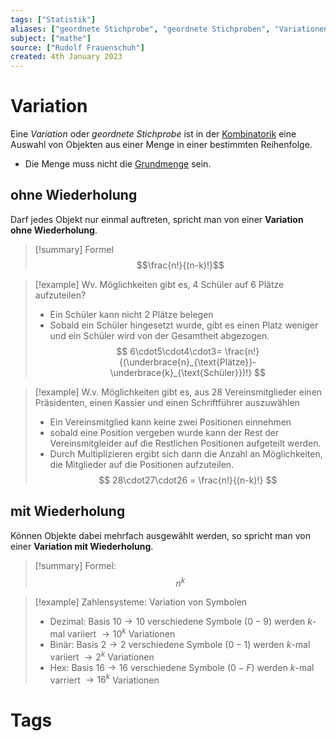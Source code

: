 ```yaml
---
tags: ["Statistik"]
aliases: ["geordnete Stichprobe", "geordnete Stichproben", "Variationen"]
subject: ["mathe"]
source: ["Rudolf Frauenschuh"]
created: 4th January 2023
---
```


# Variation

Eine *Variation* oder *geordnete Stichprobe* ist in der [Kombinatorik](Kombinatorik.md) eine Auswahl von Objekten aus einer Menge in einer bestimmten Reihenfolge.
- Die Menge muss nicht die [Grundmenge](Grundmenge.md) sein.

## ohne Wiederholung

Darf jedes Objekt nur einmal auftreten, spricht man von einer **Variation ohne Wiederholung**.

>[!summary] Formel
> $$\frac{n!}{(n-k)!}$$


> [!example] Wv. Möglichkeiten gibt es, $4$ Schüler auf $6$ Plätze aufzuteilen?
> - Ein Schüler kann nicht 2 Plätze belegen
> - Sobald ein Schüler hingesetzt wurde, gibt es einen Platz weniger und ein Schüler wird von der Gesamtheit abgezogen. 
> $$
> 6\cdot5\cdot4\cdot3= \frac{n!}{(\underbrace{n}_{\text{Plätze}}-\underbrace{k}_{\text{Schüler}})!}
> $$

> [!example] W.v. Möglichkeiten gibt es, aus 28 Vereinsmitglieder einen Präsidenten, einen Kassier und einen Schriftführer auszuwählen
> - Ein Vereinsmitglied kann keine zwei Positionen einnehmen
> - sobald eine Position vergeben wurde kann der Rest der Vereinsmitgleider auf die Restlichen Positionen aufgeteilt werden.
> - Durch Multiplizieren ergibt sich dann die Anzahl an Möglichkeiten, die Mitglieder auf die Positionen aufzuteilen.
> $$
> 28\cdot27\cdot26 = \frac{n!}{(n-k)!}
> $$

## mit Wiederholung

Können Objekte dabei mehrfach ausgewählt werden, so spricht man von einer **Variation mit Wiederholung**.

> [!summary] Formel:
> $$n^{k}$$


> [!example] Zahlensysteme: Variation von Symbolen
> - Dezimal: Basis $10 \rightarrow 10$ verschiedene Symbole $(0-9)$ werden $k$-mal variiert $\rightarrow 10^{k}$ Variationen
> - Binär: Basis $2 \rightarrow 2$ verschiedene Symbole $(0-1)$ werden $k$-mal variiert $\rightarrow 2^{k}$ Variationen
> - Hex: Basis $16 \rightarrow 16$ verschiedene Symbole $(0-F)$ werden $k$-mal varriert $\rightarrow 16^{k}$ Variationen


# Tags
